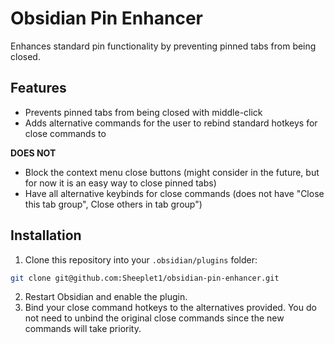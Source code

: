 # Obsidian Pin Enhancer

Enhances standard pin functionality by preventing pinned tabs from being closed.

## Features

-   Prevents pinned tabs from being closed with middle-click
-   Adds alternative commands for the user to rebind standard hotkeys for close commands to

**DOES NOT**
- 	Block the context menu close buttons (might consider in the future, but for now it is an easy way to close pinned tabs)
- 	Have all alternative keybinds for close commands (does not have "Close this tab group", Close others in tab group")

## Installation

1. Clone this repository into your `.obsidian/plugins` folder:

```bash
git clone git@github.com:Sheeplet1/obsidian-pin-enhancer.git
```

2. Restart Obsidian and enable the plugin.
3. Bind your close command hotkeys to the alternatives provided. You do not need to unbind the original close commands since the new commands will take priority.
